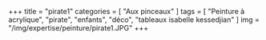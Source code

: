 +++
title = "pirate1"
categories = [ "Aux pinceaux" ]
tags = [ "Peinture à acrylique", "pirate", "enfants", "déco", "tableaux isabelle kessedjian" ]
img = "/img/expertise/peinture/pirate1.JPG"
+++